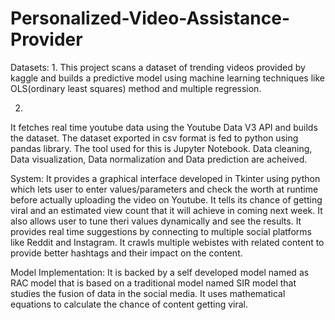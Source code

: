 # Personalized-Video-Assistance-Provider

Datasets:
1.
This project scans a dataset of trending videos provided by kaggle and builds a predictive model using machine learning techniques like OLS(ordinary least squares) method and multiple regression.

2.
It fetches real time youtube data using the Youtube Data V3 API and builds the dataset. The dataset exported in csv format is fed to python using pandas library. The tool used for this is Jupyter Notebook. Data cleaning, Data visualization, Data normalization and Data prediction are acheived.


System:
It provides a graphical interface developed in Tkinter using python which lets user to enter values/parameters and check the worth at runtime before actually uploading the video on Youtube. It tells its chance of getting viral and an estimated view count that it will achieve in coming next week. It also allows user to tune theri values dynamically and see the results. It provides real time suggestions by connecting to multiple social platforms like Reddit and Instagram. It crawls multiple webistes with related content to provide better hashtags and their impact on the content.


Model Implementation:
It is backed by a self developed model named as RAC model that is based on a traditional model named SIR model that studies the fusion of data in the social media. It uses mathematical equations to calculate the chance of content getting viral.






